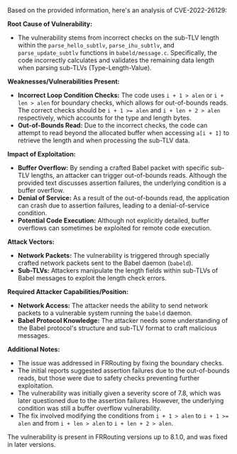 Based on the provided information, here's an analysis of CVE-2022-26129:

**Root Cause of Vulnerability:**
- The vulnerability stems from incorrect checks on the sub-TLV length within the `parse_hello_subtlv`, `parse_ihu_subtlv`, and `parse_update_subtlv` functions in `babeld/message.c`. Specifically, the code incorrectly calculates and validates the remaining data length when parsing sub-TLVs (Type-Length-Value).

**Weaknesses/Vulnerabilities Present:**
- **Incorrect Loop Condition Checks:** The code uses `i + 1 > alen` or `i + len > alen` for boundary checks, which allows for out-of-bounds reads. The correct checks should be `i + 1 >= alen` and `i + len + 2 > alen` respectively, which accounts for the type and length bytes.
- **Out-of-Bounds Read:** Due to the incorrect checks, the code can attempt to read beyond the allocated buffer when accessing `a[i + 1]` to retrieve the length and when processing the sub-TLV data.

**Impact of Exploitation:**
- **Buffer Overflow:** By sending a crafted Babel packet with specific sub-TLV lengths, an attacker can trigger out-of-bounds reads. Although the provided text discusses assertion failures, the underlying condition is a buffer overflow. 
- **Denial of Service:** As a result of the out-of-bounds read, the application can crash due to assertion failures, leading to a denial-of-service condition.
- **Potential Code Execution:** Although not explicitly detailed, buffer overflows can sometimes be exploited for remote code execution.

**Attack Vectors:**
- **Network Packets:** The vulnerability is triggered through specially crafted network packets sent to the Babel daemon (`babeld`).
- **Sub-TLVs:** Attackers manipulate the length fields within sub-TLVs of Babel messages to exploit the length check errors.

**Required Attacker Capabilities/Position:**
- **Network Access:** The attacker needs the ability to send network packets to a vulnerable system running the `babeld` daemon.
- **Babel Protocol Knowledge:** The attacker needs some understanding of the Babel protocol's structure and sub-TLV format to craft malicious messages.

**Additional Notes:**

- The issue was addressed in FRRouting by fixing the boundary checks.
- The initial reports suggested assertion failures due to the out-of-bounds reads, but those were due to safety checks preventing further exploitation.
- The vulnerability was initially given a severity score of 7.8, which was later questioned due to the assertion failures. However, the underlying condition was still a buffer overflow vulnerability.
- The fix involved modifying the conditions from `i + 1 > alen` to `i + 1 >= alen` and from `i + len > alen` to `i + len + 2 > alen`.

The vulnerability is present in FRRouting versions up to 8.1.0, and was fixed in later versions.